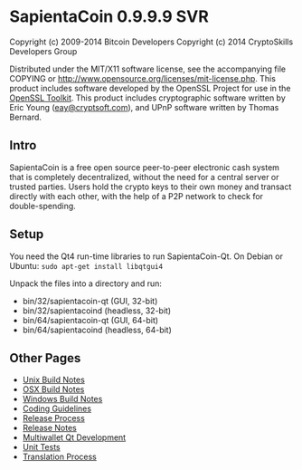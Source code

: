 SapientaCoin 0.9.9.9 SVR
========================

Copyright (c) 2009-2014 Bitcoin Developers
Copyright (c) 2014 CryptoSkills Developers Group

Distributed under the MIT/X11 software license, see the accompanying
file COPYING or http://www.opensource.org/licenses/mit-license.php.
This product includes software developed by the OpenSSL Project for use in the [OpenSSL Toolkit](http://www.openssl.org/). This product includes
cryptographic software written by Eric Young ([eay@cryptsoft.com](mailto:eay@cryptsoft.com)), and UPnP software written by Thomas Bernard.


Intro
---------------------
SapientaCoin is a free open source peer-to-peer electronic cash system that is
completely decentralized, without the need for a central server or trusted
parties.  Users hold the crypto keys to their own money and transact directly
with each other, with the help of a P2P network to check for double-spending.


Setup
---------------------
You need the Qt4 run-time libraries to run SapientaCoin-Qt. On Debian or Ubuntu:
	`sudo apt-get install libqtgui4`

Unpack the files into a directory and run:

- bin/32/sapientacoin-qt (GUI, 32-bit)
- bin/32/sapientacoind (headless, 32-bit)
- bin/64/sapientacoin-qt (GUI, 64-bit)
- bin/64/sapientacoind (headless, 64-bit)


Other Pages
---------------------
- [Unix Build Notes](build-unix.md)
- [OSX Build Notes](build-osx.md)
- [Windows Build Notes](build-msw.md)
- [Coding Guidelines](coding.md)
- [Release Process](release-process.md)
- [Release Notes](release-notes.md)
- [Multiwallet Qt Development](multiwallet-qt.md)
- [Unit Tests](unit-tests.md)
- [Translation Process](translation_process.md)
